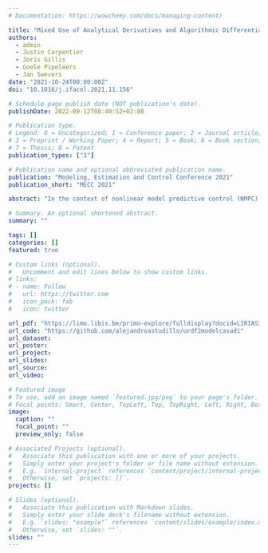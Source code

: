 ```yaml
---
# Documentation: https://wowchemy.com/docs/managing-content/

title: "Mixed Use of Analytical Derivatives and Algorithmic Differentiation for NMPC of Robot Manipulators"
authors:
  - admin
  - Justin Carpentier
  - Joris Gillis
  - Goele Pipeleers
  - Jan Swevers
date: "2021-10-24T00:00:00Z"
doi: "10.1016/j.ifacol.2021.11.156"

# Schedule page publish date (NOT publication's date).
publishDate: 2022-09-12T08:40:52+02:00

# Publication type.
# Legend: 0 = Uncategorized; 1 = Conference paper; 2 = Journal article;
# 3 = Preprint / Working Paper; 4 = Report; 5 = Book; 6 = Book section;
# 7 = Thesis; 8 = Patent
publication_types: ["1"]

# Publication name and optional abbreviated publication name.
publication: "Modeling, Estimation and Control Conference 2021"
publication_short: "MECC 2021"

abstract: "In the context of nonlinear model predictive control (NMPC) for robot manipulators, we address the problem of enabling the mixed and transparent use of algorithmic differentiation (AD) and efficient analytical derivatives of rigid-body dynamics (RBD) to decrease the solution time of the subjacent optimal control problem (OCP). Efficient functions for RBD and their analytical derivatives are made available to the numerical optimization framework CasADi by overloading the operators in the implementations made by the RBD library Pinocchio and adding a derivative-overloading feature to CasADi. A comparison between analytical derivatives and AD is made based on their influence on the solution time of the OCP, showing the benefits of using analytical derivatives for RBD in optimal control of robot manipulators."

# Summary. An optional shortened abstract.
summary: ""

tags: []
categories: []
featured: true

# Custom links (optional).
#   Uncomment and edit lines below to show custom links.
# links:
# - name: Follow
#   url: https://twitter.com
#   icon_pack: fab
#   icon: twitter

url_pdf: "https://limo.libis.be/primo-explore/fulldisplay?docid=LIRIAS3599678&context=L&vid=Lirias&search_scope=Lirias&tab=default_tab&lang=en_US"
url_code: "https://github.com/alejandroastudillo/urdf2modelcasadi"
url_dataset:
url_poster:
url_project:
url_slides:
url_source:
url_video:

# Featured image
# To use, add an image named `featured.jpg/png` to your page's folder. 
# Focal points: Smart, Center, TopLeft, Top, TopRight, Left, Right, BottomLeft, Bottom, BottomRight.
image:
  caption: ""
  focal_point: ""
  preview_only: false

# Associated Projects (optional).
#   Associate this publication with one or more of your projects.
#   Simply enter your project's folder or file name without extension.
#   E.g. `internal-project` references `content/project/internal-project/index.md`.
#   Otherwise, set `projects: []`.
projects: []

# Slides (optional).
#   Associate this publication with Markdown slides.
#   Simply enter your slide deck's filename without extension.
#   E.g. `slides: "example"` references `content/slides/example/index.md`.
#   Otherwise, set `slides: ""`.
slides: ""
---
```

